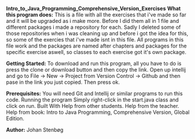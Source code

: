 **Intro_to_Java_Programming_Comprehensive_Version_Exercises**
**What this program does:**
This is a file with all the exercises that i've made so far and it will be upgraded as i make more. Before I did them all in 1 file and different packages i made a repository for each. Sadly I deleted some of those repositories when i was cleaning up and before i got the idea for this, so some of the exercies that i've made isnt in this file.
All programs in this file work and the packages are named after chapters and packages for the specific exercise aswell, so classes to each exercise got it's own package. 

**Getting Started:**
To download and run this program, all you have to do is press the clone or download button and then copy the link. Open up intellij and go to File -> New -> Project from Version Control -> Github and then pase in the link you just copied. Then press ok.

**Prerequisites:**
You will need Git and Intellij or similar programs to run this code.
Running the program Simply right-click in the start.java class and click on run.
Built With Help from other students. Help from the teacher. Help from book: Intro to Java Programming, Comprehensive Version, Global Edition.

**Author:**
Johan Stenbøg




